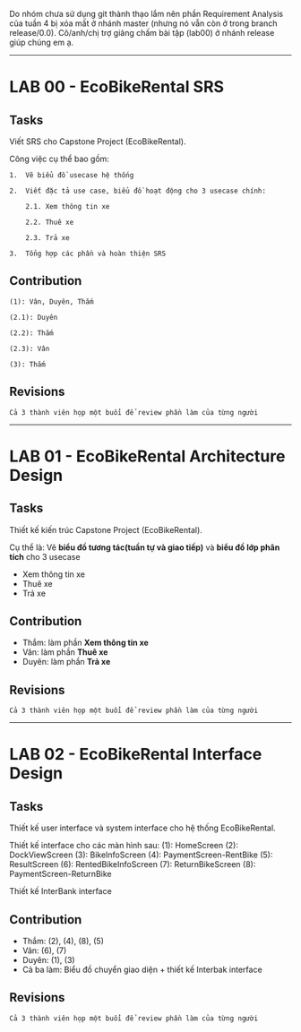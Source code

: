Do nhóm chưa sử dụng git thành thạo lắm nên phần Requirement Analysis của tuần 4 bị xóa mất ở nhánh master (nhưng nó vẫn còn ở trong branch release/0.0). Cô/anh/chị trợ giảng  chấm bài tập (lab00) ở nhánh release giúp chúng em ạ.

---
# LAB 00 - EcoBikeRental SRS
## Tasks
Viết SRS cho Capstone Project (EcoBikeRental). 

Công việc cụ thể bao gồm:

    1.  Vẽ biểu đồ usecase hệ thống

    2.  Viết đặc tả use case, biểu đồ hoạt động cho 3 usecase chính: 

        2.1. Xem thông tin xe

        2.2. Thuê xe

        2.3. Trả xe

    3.  Tổng hợp các phần và hoàn thiện SRS

## Contribution

    (1): Vân, Duyên, Thắm

    (2.1): Duyên

    (2.2): Thắm

    (2.3): Vân

    (3): Thắm

## Revisions

    Cả 3 thành viên họp một buổi để review phần làm của từng người

---
# LAB 01 - EcoBikeRental Architecture Design
## Tasks
Thiết kế kiến trúc Capstone Project (EcoBikeRental). 

Cụ thể là: Vẽ **biểu đồ tương tác(tuần tự và giao tiếp)** và **biểu đồ lớp phân tích** cho 3 usecase

- Xem thông tin xe
- Thuê xe
- Trả xe

## Contribution
- Thắm: làm phần **Xem thông tin xe**
- Vân: làm phần **Thuê xe**
- Duyên: làm phần **Trả xe**

## Revisions

    Cả 3 thành viên họp một buổi để review phần làm của từng người
 
---
# LAB 02 - EcoBikeRental Interface Design
## Tasks
Thiết kế user interface và system interface cho hệ thống EcoBikeRental. 

Thiết kế interface cho các màn hình sau:
    (1): HomeScreen
    (2): DockViewScreen
    (3): BikeInfoScreen
    (4): PaymentScreen-RentBike
    (5): ResultScreen
    (6): RentedBikeInfoScreen
    (7): ReturnBikeScreen
    (8): PaymentScreen-ReturnBike

Thiết kế InterBank interface 

## Contribution
- Thắm: (2), (4), (8), (5)
- Vân: (6), (7) 
- Duyên: (1), (3)
- Cả ba làm: Biểu đồ chuyển giao diện + thiết kế Interbak interface

## Revisions

    Cả 3 thành viên họp một buổi để review phần làm của từng người
 
